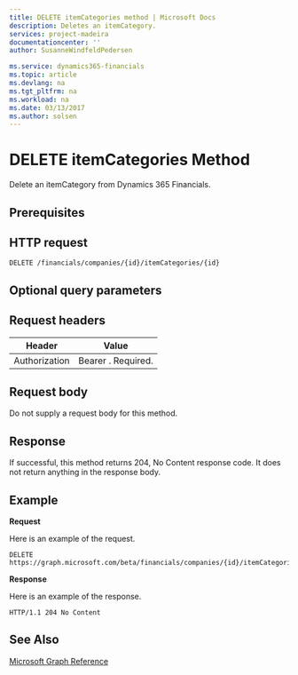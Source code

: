 ```yaml
---
title: DELETE itemCategories method | Microsoft Docs
description: Deletes an itemCategory.
services: project-madeira
documentationcenter: ''
author: SusanneWindfeldPedersen

ms.service: dynamics365-financials
ms.topic: article
ms.devlang: na
ms.tgt_pltfrm: na
ms.workload: na
ms.date: 03/13/2017
ms.author: solsen
---
```


# DELETE itemCategories Method

Delete an itemCategory from Dynamics 365 Financials.

## Prerequisites

## HTTP request
```
DELETE /financials/companies/{id}/itemCategories/{id}
```
## Optional query parameters

## Request headers

|Header|Value|
|------|-----|
|Authorization  |Bearer . Required. |

## Request body

Do not supply a request body for this method.

## Response

If successful, this method returns 204, No Content response code. It does not return anything in the response body.

## Example

**Request**

Here is an example of the request.

```
DELETE https://graph.microsoft.com/beta/financials/companies/{id}/itemCategories/{id}
```

**Response** 

Here is an example of the response. 

```
HTTP/1.1 204 No Content
```

## See Also
[Microsoft Graph Reference](graph-reference.md)  